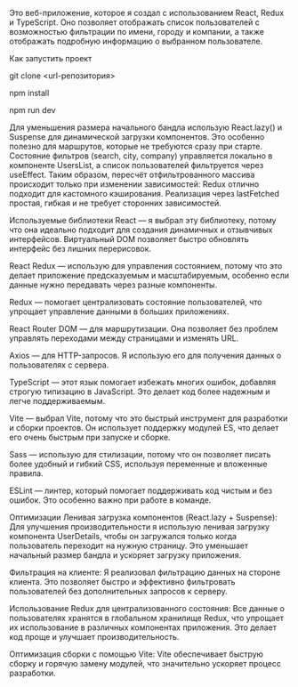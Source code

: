 Это веб-приложение, которое я создал с использованием React, Redux и TypeScript. Оно позволяет отображать список пользователей с возможностью фильтрации по имени, городу и компании, а также отображать подробную информацию о выбранном пользователе.

Как запустить проект

git clone <url-репозитория>

npm install

npm run dev

Для уменьшения размера начального бандла использую React.lazy() и Suspense для динамической загрузки компонентов. Это особенно полезно для маршрутов, которые не требуются сразу при старте.
Состояние фильтров (search, city, company) управляется локально в компоненте UsersList, а список пользователей фильтруется через useEffect. Таким образом, пересчёт отфильтрованного массива происходит только при изменении зависимостей:
Redux отлично подходит для кастомного кэширования. Реализация через lastFetched простая, гибкая и не требует сторонних зависимостей.

Используемые библиотеки
React — я выбрал эту библиотеку, потому что она идеально подходит для создания динамичных и отзывчивых интерфейсов. Виртуальный DOM позволяет быстро обновлять интерфейс без лишних перерисовок.

React Redux — использую для управления состоянием, потому что это делает приложение предсказуемым и масштабируемым, особенно если данные нужно передавать через разные компоненты.

Redux — помогает централизовать состояние пользователей, что упрощает управление данными в больших приложениях.

React Router DOM — для маршрутизации. Она позволяет без проблем управлять переходами между страницами и изменять URL.

Axios — для HTTP-запросов. Я использую его для получения данных о пользователях с сервера.

TypeScript — этот язык помогает избежать многих ошибок, добавляя строгую типизацию в JavaScript. Это делает код более надежным и легче поддерживаемым.

Vite — выбрал Vite, потому что это быстрый инструмент для разработки и сборки проектов. Он использует поддержку модулей ES, что делает его очень быстрым при запуске и сборке.

Sass — использую для стилизации, потому что он позволяет писать более удобный и гибкий CSS, используя переменные и вложенные правила.

ESLint — линтер, который помогает поддерживать код чистым и без ошибок. Это особенно важно при работе в команде.

Оптимизации
Ленивая загрузка компонентов (React.lazy + Suspense): Для улучшения производительности я использую ленивая загрузку компонента UserDetails, чтобы он загружался только когда пользователь переходит на нужную страницу. Это уменьшает начальный размер бандла и ускоряет загрузку приложения.

Фильтрация на клиенте: Я реализовал фильтрацию данных на стороне клиента. Это позволяет быстро и эффективно фильтровать пользователей без дополнительных запросов к серверу.

Использование Redux для централизованного состояния: Все данные о пользователях хранятся в глобальном хранилище Redux, что упрощает их использование в различных компонентах приложения. Это делает код проще и улучшает производительность.

Оптимизация сборки с помощью Vite: Vite обеспечивает быструю сборку и горячую замену модулей, что значительно ускоряет процесс разработки.
